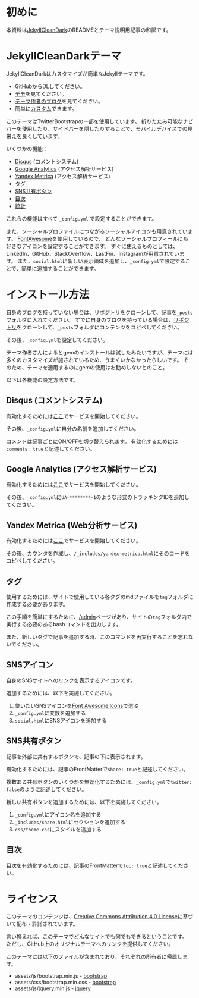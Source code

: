 # 初めに

本資料は[JekyllCleanDark](https://github.com/streetturtle/jekyll-clean-dark)のREADMEとテーマ説明用記事の和訳です。


# JekyllCleanDarkテーマ

JekyllCleanDarkはカスタマイズが簡単なJekyllテーマです。

  - [GitHub](https://github.com/streetturtle/jekyll-clean-dark)からDLしてください。
  - [デモ](http://pavelmakhov.com/jekyll-clean-dark)を見てください。
  - [テーマ作者のブログ](http://pavelmakhov.com)を見てください。
  - 簡単に[カスタム](http://pavelmakhov.com/jekyll-clean-dark/2016/09/customizations)できます。

このテーマはTwitterBootstrapの一部を使用しています。
折りたたみ可能なナビバーを使用したり、サイドバーを隠したりすることで、モバイルデバイスでの見栄えを良くしています。

いくつかの機能：

  - [Disqus](http://disqus.com) (コメントシステム)
  - [Google Analytics](http://www.google.com/analytics/) (アクセス解析サービス)
  - [Yandex Metrica](http://metrica.yandex.com) (アクセス解析サービス)
  - タグ
  - [SNS共有ボタン](http://pavelmakhov.com/jekyll-clean-dark/2016/09/be-social)
  - [目次](http://pavelmakhov.com/jekyll-clean-dark/2018/08/table-of-content)
  - [統計](http://pavelmakhov.com/jekyll-clean-dark/stats)

これらの機能はすべて `_config.yml` で設定することができます。

また、ソーシャルプロファイルにつながるソーシャルアイコンも用意されています。
[FontAwesome](http://fontawesome.io/)を使用しているので、
どんなソーシャルプロフィールにも好きなアイコンを設定することができます。
すぐに使えるものとしては、LinkedIn、GitHub、StackOverflow、LastFm、Instagramが用意されています。
また、`social.html`に新しい表示領域を追加し、`_config.yml`で設定することで、簡単に追加することができます。


# インストール方法

自身のブログを持っていない場合は、[リポジトリ](https://github.com/streetturtle/jekyll-clean-dark)をクローンして、記事を`_posts`フォルダに入れてください。
すでに自身のブログを持っている場合は、[リポジトリ](https://github.com/streetturtle/jekyll-clean-dark)をクローンして、`_posts`フォルダにコンテンツをコピペしてください。

その後、`_config.yml`を設定してください。

テーマ作者さんによるとgemのインストールは試したみたいですが、テーマには多くのカスタマイズが施されているため、うまくいかなかったらしいです。
そのため、テーマを適用するのにgemの使用はお勧めしないとのこと。

以下は各機能の設定方法です。


## Disqus (コメントシステム)

有効化するためには[ここ](http://disqus.com/)でサービスを開始してください。

その後、`_config.yml`に自分の名前を追加してください。

コメントは記事ごとにON/OFFを切り替えられます。
有効化するためには`comments: true`と記述してください。


## Google Analytics (アクセス解析サービス)

有効化するためには[ここ](https://analytics.google.com/analytics/web/provision/#/provision)でサービスを開始してください。

その後、`_config.yml`に`UA-********-1`のような形式のトラッキングIDを追加してください。


## Yandex Metrica (Web分析サービス)

有効化するためには[ここ](http://metrica.yandex.com/)でサービスを開始してください。

その後、カウンタを作成し、`/_includes/yandex-metrica.html`にそのコードをコピペしてください。


## タグ

使用するためには、サイトで使用している各タグのmdファイルを`tag`フォルダに作成する必要があります。

この手順を簡単にするために、[/admin](http://pavelmakhov.com/jekyll-clean-dark/admin.html)ページがあり、サイトの`tag`フォルダ内で実行する必要のあるbashコマンドを出力します。

また、新しいタグで記事を追加する時、このコマンドを再実行することを忘れないでください。


## SNSアイコン

自身のSNSサイトへのリンクを表示するアイコンです。

追加するためには、以下を実施してください。

  1. 使いたいSNSアイコンを[Font Awesome Icons](https://fortawesome.github.io/Font-Awesome/icons/)で選ぶ
  1. `_config.yml`に変数を追加する
  1. `social.html`にSNSアイコンを追加する


## SNS共有ボタン

記事を外部に共有するボタンで、記事の下に表示されます。

有効化するためには、記事のFrontMatterで`share: true`と記述してください。

複数ある共有ボタンのいくつかを無効化するためには、`_config.yml`で`twitter: false`のように記述してください。

新しい共有ボタンを追加するためには、以下を実施してください。

  1. `_config.yml`にアイコン名を追加する
  2. `_includes/share.html`にセクションを追加する
  3. `css/theme.css`にスタイルを追加する


## 目次

目次を有効化するためには、記事のFrontMatterで`toc: true`と記述してください。


# ライセンス

このテーマのコンテンツは、[Creative Commons Attribution 4.0 License](https://creativecommons.org/licenses/by/4.0/legalcode)に基づいて配布・許諾されています。

言い換えれば、このテーマでどんなサイトでも何でもできるということです。
ただし、GitHub上のオリジナルテーマへのリンクを提供してください。

このテーマには以下のファイルが含まれており、それぞれの所有者に帰属します。

* assets/js/bootstrap.min.js - [bootstrap](http://getbootstrap.com)
* assets/css/bootstrap.min.css - [bootstrap](http://getbootstrap.com)
* assets/js/jquery.min.js - [jquery](https://jquery.com)
